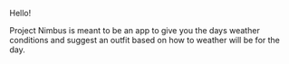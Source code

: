 Hello!

Project Nimbus is meant to be an app to give you the days weather conditions and suggest an outfit based on how to weather will be for the day.
